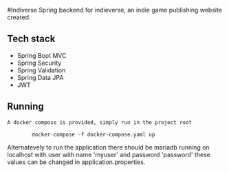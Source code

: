 #Indiverse
Spring backend for indieverse, an indie game publishing website created.
## Tech stack
* Spring Boot MVC
* Spring Security
* Spring Validation
* Spring Data JPA
* JWT
## Running
    A docker compose is provided, simply run in the project root
```
        docker-compose -f docker-compose.yaml up
```
Alternatevely to run the application there should be mariadb
running on localhost with user with name 'myuser' and password 'password'
these values can be changed in application.properties.
